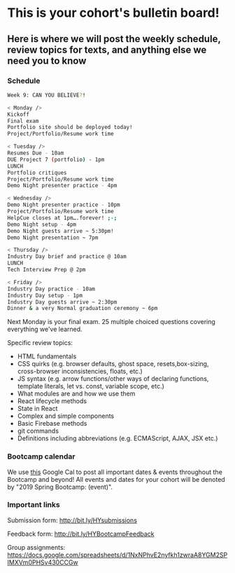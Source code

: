 # This is your cohort's bulletin board! 
## Here is where we will post the weekly schedule, review topics for texts, and anything else we need you to know

### Schedule


```bash
Week 9: CAN YOU BELIEVE?!

< Monday />
Kickoff
Final exam
Portfolio site should be deployed today!
Project/Portfolio/Resume work time

< Tuesday />
Resumes Due - 10am
DUE Project 7 (portfolio) - 1pm
LUNCH
Portfolio critiques
Project/Portfolio/Resume work time
Demo Night presenter practice - 4pm

< Wednesday />
Demo Night presenter practice - 10pm
Project/Portfolio/Resume work time
HelpCue closes at 1pm….forever! ;-;
Demo Night setup - 4pm
Demo Night guests arrive ~ 5:30pm!
Demo Night presentation ~ 7pm

< Thursday />
Industry Day brief and practice @ 10am
LUNCH
Tech Interview Prep @ 2pm

< Friday />
Industry Day practice - 10am
Industry Day setup - 1pm
Industry Day guests arrive ~ 2:30pm
Dinner & a very Normal graduation ceremony ~ 6pm
```

Next Monday is your final exam. 25 multiple choiced questions covering everything we've learned. 

Specific review topics:

* HTML fundamentals
* CSS quirks (e.g. browser defaults, ghost space, resets,box-sizing, cross-browser inconsistencies, floats, etc.)
* JS syntax (e.g. arrow functions/other ways of declaring functions, template literals, let vs. const, variable scope, etc.)
* What modules are and how we use them
* React lifecycle methods
* State in React
* Complex and simple components
* Basic Firebase methods
* git commands
* Definitions including abbreviations (e.g. ECMAScript, AJAX, JSX etc.)

### Bootcamp calendar
We use [this](https://calendar.google.com/calendar/embed?src=hackeryou.com_ckj6930nr6kraakaisos09cccs%40group.calendar.google.com&ctz=America%2FToronto) Google Cal to post all important dates & events throughout the Bootcamp and beyond! All events and dates for your cohort will be denoted by "2019 Spring Bootcamp: (event)".

### Important links
Submission form: http://bit.ly/HYsubmissions

Feedback form: http://bit.ly/HYBootcampFeedback

Group assignments: https://docs.google.com/spreadsheets/d/1NxNPhvE2nyfkh1zwraA8YGM2SPIMXVm0PHSv430CCGw


